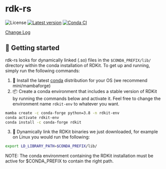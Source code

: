 # rdk-rs

![License](https://img.shields.io/badge/license-MIT%2FApache--2.0-blue)
[![Latest version](https://img.shields.io/crates/v/rdk-rs.svg)](https://crates.io/crates/rdk-rs)
[![Conda CI](https://github.com/jcathalina/rdk-rs/actions/workflows/conda-ci.yml/badge.svg)](https://github.com/jcathalina/rdk-rs/actions/workflows/conda-ci.yml)

[Change Log](https://github.com/jcathalina/rdk-rs/blob/main/CHANGELOG.md)

## :rocket: Getting started
rdk-rs looks for dynamically linked (.so) files in the `$CONDA_PREFIX/lib/` directory within the conda installation of RDKit. To get up and running, simply run the following commands:
<br>
1. :snake: Install the latest [conda](https://github.com/conda-forge/miniforgehttps://docs.conda.io/en/latest/miniconda.html) distribution for your OS (we recommend mini/mambaforge)
2. :package: Create a conda environment that includes a stable version of RDKit by running the commands below and activate it. Feel free to change the environment name `rdkit-env` to whatever you want.
```bash
mamba create -c conda-forge python=3.8 -n rdkit-env
conda activate rdkit-env
conda install -c conda-forge rdkit 
```
3. :link: Dynamically link the RDKit binaries we just downloaded, for example on Linux you would run the following:
```bash
export LD_LIBRARY_PATH=$CONDA_PREFIX/lib/
```
NOTE: The conda environment containing the RDKit installation must be active for $CONDA_PREFIX to contain the right path.